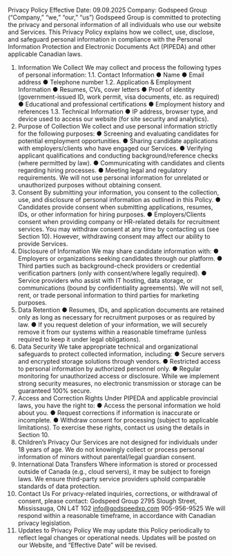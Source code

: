 Privacy Policy 
Effective Date: 09.09.2025 
Company: Godspeed Group (“Company,” “we,” “our,” “us”) 
Godspeed Group is committed to protecting the privacy and personal information of all 
individuals who use our website and Services. This Privacy Policy explains how we 
collect, use, disclose, and safeguard personal information in compliance with the 
Personal Information Protection and Electronic Documents Act (PIPEDA) and other 
applicable Canadian laws. 
1. Information We Collect 
We may collect and process the following types of personal information: 
1.1. Contact Information 
● Name 
● Email address 
● Telephone number 
1.2. Application & Employment Information 
● Resumes, CVs, cover letters 
● Proof of identity (government-issued ID, work permit, visa documents, etc. as 
required) 
● Educational and professional certifications 
● Employment history and references 
1.3. Technical Information 
● IP address, browser type, and device used to access our website (for site security 
and analytics). 
2. Purpose of Collection 
We collect and use personal information strictly for the following purposes: 
● Screening and evaluating candidates for potential employment opportunities. 
● Sharing candidate applications with employers/clients who have engaged our 
Services. 
● Verifying applicant qualifications and conducting background/reference checks 
(where permitted by law). 
● Communicating with candidates and clients regarding hiring processes. 
● Meeting legal and regulatory requirements. 
We will not use personal information for unrelated or unauthorized purposes without 
obtaining consent. 
3. Consent 
By submitting your information, you consent to the collection, use, and disclosure of 
personal information as outlined in this Policy. 
● Candidates provide consent when submitting applications, resumes, IDs, or other 
information for hiring purposes. 
● Employers/Clients consent when providing company or HR-related details for 
recruitment services. 
You may withdraw consent at any time by contacting us (see Section 10). However, 
withdrawing consent may affect our ability to provide Services. 
4. Disclosure of Information 
We may share candidate information with: 
● Employers or organizations seeking candidates through our platform. 
● Third parties such as background-check providers or credential verification 
partners (only with consent/where legally required). 
● Service providers who assist with IT hosting, data storage, or communications 
(bound by confidentiality agreements). 
We will not sell, rent, or trade personal information to third parties for marketing 
purposes. 
5. Data Retention 
● Resumes, IDs, and application documents are retained only as long as necessary 
for recruitment purposes or as required by law. 
● If you request deletion of your information, we will securely remove it from our 
systems within a reasonable timeframe (unless required to keep it under legal 
obligations). 
6. Data Security 
We take appropriate technical and organizational safeguards to protect collected 
information, including: 
● Secure servers and encrypted storage solutions through vendors. 
● Restricted access to personal information by authorized personnel only. 
● Regular monitoring for unauthorized access or disclosure. 
While we implement strong security measures, no electronic transmission or storage 
can be guaranteed 100% secure. 
7. Access and Correction Rights 
Under PIPEDA and applicable provincial laws, you have the right to: 
● Access the personal information we hold about you. 
● Request corrections if information is inaccurate or incomplete. 
● Withdraw consent for processing (subject to applicable limitations). 
To exercise these rights, contact us using the details in Section 10. 
8. Children’s Privacy 
Our Services are not designed for individuals under 18 years of age. We do not 
knowingly collect or process personal information of minors without parental/legal 
guardian consent. 
9. International Data Transfers 
Where information is stored or processed outside of Canada (e.g., cloud servers), it may 
be subject to foreign laws. We ensure third-party service providers uphold comparable 
standards of data protection. 
10. Contact Us 
For privacy-related inquiries, corrections, or withdrawal of consent, please contact: 
Godspeed Group 
2795 Slough Street, Mississauga, ON L4T 1G2 
info@godspeedxp.com 
905-956-9525 
We will respond within a reasonable timeframe, in accordance with Canadian privacy 
legislation. 
11. Updates to Privacy Policy 
We may update this Policy periodically to reflect legal changes or operational needs. 
Updates will be posted on our Website, and “Effective Date” will be revised. 
